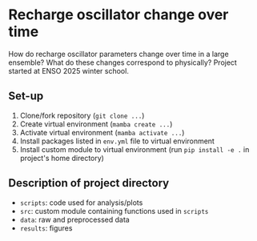 # Recharge oscillator change over time
How do recharge oscillator parameters change over time in a large ensemble? What do these changes correspond to physically? Project started at ENSO 2025 winter school.

## Set-up
1. Clone/fork repository  (```git clone ...```)
2. Create virtual environment  (```mamba create ...```)
3. Activate virtual environment (```mamba activate ...```)
4. Install packages listed in ```env.yml``` file to virtual environment
5. Install custom module to virtual environment (run ```pip install -e .``` in project's home directory)


## Description of project directory
- ```scripts```: code used for analysis/plots  
- ```src```: custom module containing functions used in ```scripts```  
- ```data```: raw and preprocessed data  
- ```results```: figures  
